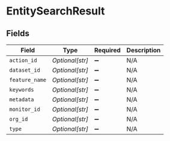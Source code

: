 # EntitySearchResult


## Fields

| Field              | Type               | Required           | Description        |
| ------------------ | ------------------ | ------------------ | ------------------ |
| `action_id`        | *Optional[str]*    | :heavy_minus_sign: | N/A                |
| `dataset_id`       | *Optional[str]*    | :heavy_minus_sign: | N/A                |
| `feature_name`     | *Optional[str]*    | :heavy_minus_sign: | N/A                |
| `keywords`         | *Optional[str]*    | :heavy_minus_sign: | N/A                |
| `metadata`         | *Optional[str]*    | :heavy_minus_sign: | N/A                |
| `monitor_id`       | *Optional[str]*    | :heavy_minus_sign: | N/A                |
| `org_id`           | *Optional[str]*    | :heavy_minus_sign: | N/A                |
| `type`             | *Optional[str]*    | :heavy_minus_sign: | N/A                |
